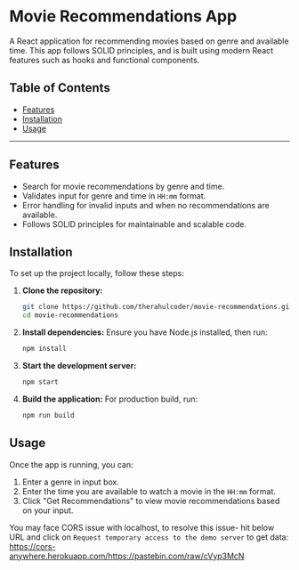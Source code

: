 # Movie Recommendations App

A React application for recommending movies based on genre and available time. This app follows SOLID principles, and is built using modern React features such as hooks and functional components.

## Table of Contents

- [Features](#features)
- [Installation](#installation)
- [Usage](#usage)

---

## Features

- Search for movie recommendations by genre and time.
- Validates input for genre and time in `HH:mm` format.
- Error handling for invalid inputs and when no recommendations are available.
- Follows SOLID principles for maintainable and scalable code.

## Installation

To set up the project locally, follow these steps:

1. **Clone the repository:**
    ```bash
    git clone https://github.com/therahulcoder/movie-recommendations.git
    cd movie-recommendations
    ```

2. **Install dependencies:**
    Ensure you have Node.js installed, then run:
    ```bash
    npm install
    ```

3. **Start the development server:**
    ```bash
    npm start
    ```

4. **Build the application:**
    For production build, run:
    ```bash
    npm run build
    ```

## Usage

Once the app is running, you can:

1. Enter a genre in input box.
2. Enter the time you are available to watch a movie in the `HH:mm` format.
3. Click "Get Recommendations" to view movie recommendations based on your input.

You may face CORS issue with localhost, to resolve this issue-  hit below URL and click on `Request temporary access to the demo server` to get data: https://cors-anywhere.herokuapp.com/https://pastebin.com/raw/cVyp3McN

